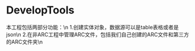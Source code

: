# DevelopTools
本工程包括两部分功能：\n
1.创建实体对象，数据源可以是table表格或者是json\n
2.在非ARC工程中管理ARC文件，包括我们自己创建的ARC文件和第三方的ARC文件夹\n
